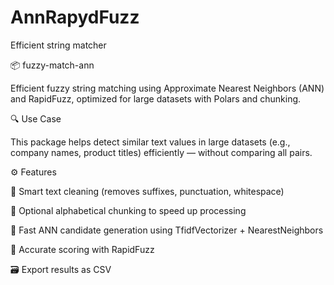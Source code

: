 # AnnRapydFuzz
Efficient string matcher

📦 fuzzy-match-ann

Efficient fuzzy string matching using Approximate Nearest Neighbors (ANN) and RapidFuzz, optimized for large datasets with Polars and chunking.



🔍 Use Case

This package helps detect similar text values in large datasets (e.g., company names, product titles) efficiently — without comparing all pairs.



⚙️ Features



🧼 Smart text cleaning (removes suffixes, punctuation, whitespace)




🔢 Optional alphabetical chunking to speed up processing




🚀 Fast ANN candidate generation using TfidfVectorizer + NearestNeighbors




🧠 Accurate scoring with RapidFuzz




🗃️ Export results as CSV
